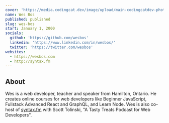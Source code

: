 ```yaml
---
cover: 'https://media.codingcat.dev/image/upload/main-codingcatdev-photo/podcast-guest/wesbos'
name: Wes Bos
published: published
slug: wes-bos
start: January 1, 2000
socials:
  github: 'https://github.com/wesbos'
  linkedin: 'https://www.linkedin.com/in/wesbos/'
  twitter: 'https://twitter.com/wesbos'
websites:
  - https://wesbos.com
  - http://syntax.fm
---
```


## About

Wes is a web developer, teacher and speaker from Hamilton, Ontario. He creates online courses for web developers like Beginner JavaScript, Fullstack Advanced React and GraphQL, and Learn Node. Wes is also co-host of [syntax.fm](http://syntax.fm) with Scott Tolinski, "A Tasty Treats Podcast for Web Developers".
